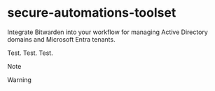 # secure-automations-toolset
Integrate Bitwarden into your workflow for managing Active Directory domains and Microsoft Entra tenants.

Test. Test. Test. 

> [!NOTE]

> [!WARNING]
